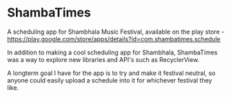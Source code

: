 # ShambaTimes
A scheduling app for Shambhala Music Festival, available on the play store - https://play.google.com/store/apps/details?id=com.shambatimes.schedule

In addition to making a cool scheduling app for Shambhala, ShambaTimes was a way to explore new libraries and API's such as RecyclerView.

A longterm goal I have for the app is to try and make it festival neutral, so anyone could easily upload a schedule into it for whichever festival they like.
